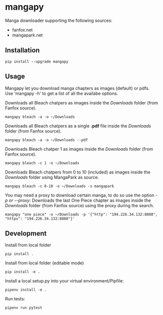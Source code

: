 # mangapy

Manga downloader supporting the following sources:

- fanfox.net
- mangapark.net

## Installation

```
pip install --upgrade mangapy
```

## Usage

Mangapy let you download manga chapters as images (default) or pdfs.
Use 'mangapy -h' to get a list of all the availabe options.

Downloads all Bleach chatpers as images inside the *Downloads* folder (from Fanfox source).  

```
mangapy bleach -a -o ~/Downloads
```

Downloads all Bleach chatpers as a single **.pdf** file inside the *Downloads* folder (from Fanfox source).  

```
mangapy bleach -a -o ~/Downloads --pdf
```

Downloads Bleach chatper 1 as images inside the *Downloads* folder (from Fanfox source).  

```
mangapy bleach -c 1 -o ~/Downloads
```

Downloads Bleach chatpers from 0 to 10 (included) as images inside the *Downloads* folder using MangaPark as source.  

```
mangapy bleach -c 0-10 -o ~/Downloads -s mangapark
```

You may need a proxy to download certain manga, to do so use the option *-p or --proxy*:
Downloads the last One Piece chapter as images inside the *Downloads* folder (from Fanfox source) using the proxy during the search.  

```
mangapy "one piece" -o ~/Downloads -p '{"http": "194.226.34.132:8888", "https": "194.226.34.132:8888"}'
```

## Development

Install from local folder

```
pip install .
```

Install from local folder (editable mode)

```
pip install -e .
```

Install a local setup.py into your virtual environment/Pipfile:

```
pipenv install -e .
```

Run tests:

```
pipenv run pytest
```